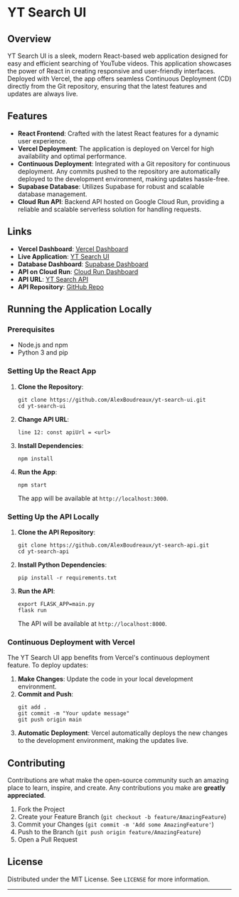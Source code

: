 
# YT Search UI

## Overview
YT Search UI is a sleek, modern React-based web application designed for easy and efficient searching of YouTube videos. This application showcases the power of React in creating responsive and user-friendly interfaces. Deployed with Vercel, the app offers seamless Continuous Deployment (CD) directly from the Git repository, ensuring that the latest features and updates are always live.

## Features
- **React Frontend**: Crafted with the latest React features for a dynamic user experience.
- **Vercel Deployment**: The application is deployed on Vercel for high availability and optimal performance.
- **Continuous Deployment**: Integrated with a Git repository for continuous deployment. Any commits pushed to the repository are automatically deployed to the development environment, making updates hassle-free.
- **Supabase Database**: Utilizes Supabase for robust and scalable database management.
- **Cloud Run API**: Backend API hosted on Google Cloud Run, providing a reliable and scalable serverless solution for handling requests.

## Links
- **Vercel Dashboard**: [Vercel Dashboard](https://vercel.com/alex-boudreaux-s-projects/yt-search-ui)
- **Live Application**: [YT Search UI](https://yt-search-ui.vercel.app/)
- **Database Dashboard**: [Supabase Dashboard](https://supabase.com/dashboard/project/bbrcyfqrvwqbboudayre)
- **API on Cloud Run**: [Cloud Run Dashboard](https://console.cloud.google.com/run?authuser=1&project=yt-search-409720)
- **API URL**: [YT Search API](https://yt-search-api-d6kibk2c6q-ue.a.run.app)
- **API Repository**: [GitHub Repo](https://github.com/AlexBoudreaux/yt-search-api)

## Running the Application Locally

### Prerequisites
- Node.js and npm
- Python 3 and pip

### Setting Up the React App

1. **Clone the Repository**:
   ```
   git clone https://github.com/AlexBoudreaux/yt-search-ui.git
   cd yt-search-ui
   ```

2. **Change API URL**:
   ```
   line 12: const apiUrl = <url>
   ```

3. **Install Dependencies**:
   ```
   npm install
   ```

4. **Run the App**:
   ```
   npm start
   ```
   The app will be available at `http://localhost:3000`.

### Setting Up the API Locally

1. **Clone the API Repository**:
   ```
   git clone https://github.com/AlexBoudreaux/yt-search-api.git
   cd yt-search-api
   ```

2. **Install Python Dependencies**:
   ```
   pip install -r requirements.txt
   ```

3. **Run the API**:
   ```
   export FLASK_APP=main.py   
   flask run
   ```
   The API will be available at `http://localhost:8000`.

### Continuous Deployment with Vercel

The YT Search UI app benefits from Vercel's continuous deployment feature. To deploy updates:

1. **Make Changes**: Update the code in your local development environment.
2. **Commit and Push**:
   ```
   git add .
   git commit -m "Your update message"
   git push origin main
   ```
3. **Automatic Deployment**: Vercel automatically deploys the new changes to the development environment, making the updates live.

## Contributing

Contributions are what make the open-source community such an amazing place to learn, inspire, and create. Any contributions you make are **greatly appreciated**.

1. Fork the Project
2. Create your Feature Branch (`git checkout -b feature/AmazingFeature`)
3. Commit your Changes (`git commit -m 'Add some AmazingFeature'`)
4. Push to the Branch (`git push origin feature/AmazingFeature`)
5. Open a Pull Request

## License

Distributed under the MIT License. See `LICENSE` for more information.

---
